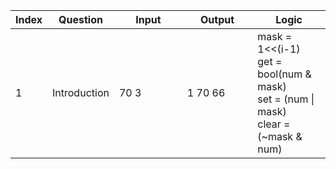 | Index             | Question    |  Input  | Output        | Logic  |
| ----------------- | -----------|--------------------------|----------------|-----|
| 1 | Introduction |<img width=200/> 70 3 |<img width=150/> 1 70 66 | mask = 1<<(i-1)<br/> get = bool(num & mask) <br/> set = (num \| mask) <br/> clear = (~mask & num) |


